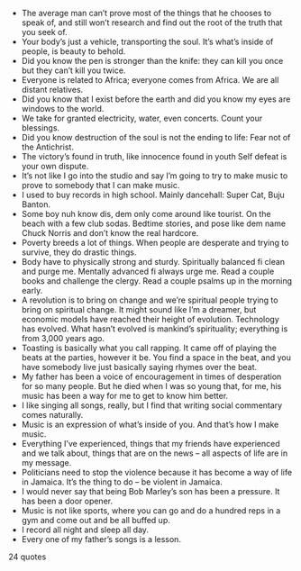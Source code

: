  - The average man can’t prove most of the things that he chooses to speak of, and still won’t research and find out the root of the truth that you seek of.
 - Your body’s just a vehicle, transporting the soul. It’s what’s inside of people, is beauty to behold.
 - Did you know the pen is stronger than the knife: they can kill you once but they can’t kill you twice.
 - Everyone is related to Africa; everyone comes from Africa. We are all distant relatives.
 - Did you know that I exist before the earth and did you know my eyes are windows to the world.
 - We take for granted electricity, water, even concerts. Count your blessings.
 - Did you know destruction of the soul is not the ending to life: Fear not of the Antichrist.
 - The victory’s found in truth, like innocence found in youth Self defeat is your own dispute.
 - It’s not like I go into the studio and say I’m going to try to make music to prove to somebody that I can make music.
 - I used to buy records in high school. Mainly dancehall: Super Cat, Buju Banton.
 - Some boy nuh know dis, dem only come around like tourist. On the beach with a few club sodas. Bedtime stories, and pose like dem name Chuck Norris and don’t know the real hardcore.
 - Poverty breeds a lot of things. When people are desperate and trying to survive, they do drastic things.
 - Body have to physically strong and sturdy. Spiritually balanced fi clean and purge me. Mentally advanced fi always urge me. Read a couple books and challenge the clergy. Read a couple psalms up in the morning early.
 - A revolution is to bring on change and we’re spiritual people trying to bring on spiritual change. It might sound like I’m a dreamer, but economic models have reached their height of evolution. Technology has evolved. What hasn’t evolved is mankind’s spirituality; everything is from 3,000 years ago.
 - Toasting is basically what you call rapping. It came off of playing the beats at the parties, however it be. You find a space in the beat, and you have somebody live just basically saying rhymes over the beat.
 - My father has been a voice of encouragement in times of desperation for so many people. But he died when I was so young that, for me, his music has been a way for me to get to know him better.
 - I like singing all songs, really, but I find that writing social commentary comes naturally.
 - Music is an expression of what’s inside of you. And that’s how I make music.
 - Everything I’ve experienced, things that my friends have experienced and we talk about, things that are on the news – all aspects of life are in my message.
 - Politicians need to stop the violence because it has become a way of life in Jamaica. It’s the thing to do – be violent in Jamaica.
 - I would never say that being Bob Marley’s son has been a pressure. It has been a door opener.
 - Music is not like sports, where you can go and do a hundred reps in a gym and come out and be all buffed up.
 - I record all night and sleep all day.
 - Every one of my father’s songs is a lesson.

24 quotes